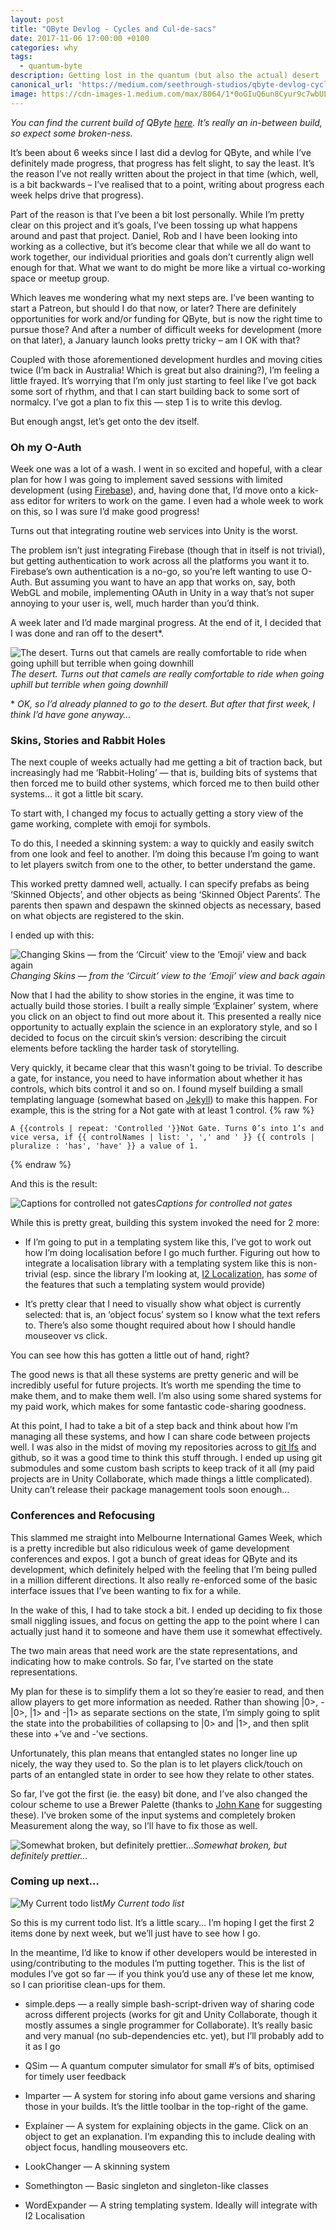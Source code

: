 ```yaml
---
layout: post
title: "QByte Devlog - Cycles and Cul-de-sacs"
date: 2017-11-06 17:00:00 +0100
categories: why
tags:
  - quantum-byte
description: Getting lost in the quantum (but also the actual) desert
canonical_url: 'https://medium.com/seethrough-studios/qbyte-devlog-cycles-and-cul-de-sacs-2a0c361845a2'
image: https://cdn-images-1.medium.com/max/8064/1*0oGIuQ6un8Cyur9c7wbULg@2x.jpeg
---
```


*You can find the current build of QByte [here](https://developer.cloud.unity3d.com/share/-1a8nk7OAz/). It’s really an in-between build, so expect some broken-ness.*

It’s been about 6 weeks since I last did a devlog for QByte, and while I’ve definitely made progress, that progress has felt slight, to say the least. It’s the reason I’ve not really written about the project in that time (which, well, is a bit backwards – I’ve realised that to a point, writing about progress each week helps drive that progress).

Part of the reason is that I’ve been a bit lost personally. While I’m pretty clear on this project and it’s goals, I’ve been tossing up what happens around and past that project. Daniel, Rob and I have been looking into working as a collective, but it’s become clear that while we all do want to work together, our individual priorities and goals don’t currently align well enough for that. What we want to do might be more like a virtual co-working space or meetup group.

Which leaves me wondering what my next steps are. I’ve been wanting to start a Patreon, but should I do that now, or later? There are definitely opportunities for work and/or funding for QByte, but is now the right time to pursue those? And after a number of difficult weeks for development (more on that later), a January launch looks pretty tricky – am I OK with that?

Coupled with those aforementioned development hurdles and moving cities twice (I’m back in Australia! Which is great but also draining?), I’m feeling a little frayed. It’s worrying that I’m only just starting to feel like I’ve got back some sort of rhythm, and that I can start building back to some sort of normalcy. I’ve got a plan to fix this — step 1 is to write this devlog.

But enough angst, let’s get onto the dev itself.

### Oh my O-Auth

Week one was a lot of a wash. I went in so excited and hopeful, with a clear plan for how I was going to implement saved sessions with limited development (using [Firebase](https://firebase.google.com)), and, having done that, I’d move onto a kick-ass editor for writers to work on the game. I even had a whole week to work on this, so I was sure I’d make good progress!

Turns out that integrating routine web services into Unity is the worst.

The problem isn’t just integrating Firebase (though that in itself is not trivial), but getting authentication to work across all the platforms you want it to. Firebase’s own authentication is a no-go, so you’re left wanting to use O-Auth. But assuming you want to have an app that works on, say, both WebGL and mobile, implementing OAuth in Unity in a way that’s not super annoying to your user is, well, much harder than you’d think.

A week later and I’d made marginal progress. At the end of it, I decided that I was done and ran off to the desert*.

![The desert. Turns out that camels are really comfortable to ride when going uphill but terrible when going downhill](https://cdn-images-1.medium.com/max/8064/1*0oGIuQ6un8Cyur9c7wbULg@2x.jpeg)*The desert. Turns out that camels are really comfortable to ride when going uphill but terrible when going downhill*

\* *OK, so I’d already planned to go to the desert. But after that first week, I think I’d have gone anyway…*

### Skins, Stories and Rabbit Holes

The next couple of weeks actually had me getting a bit of traction back, but increasingly had me ‘Rabbit-Holing’ — that is, building bits of systems that then forced me to build other systems, which forced me to then build other systems... it got a little bit scary.

To start with, I changed my focus to actually getting a story view of the game working, complete with emoji for symbols.

To do this, I needed a skinning system: a way to quickly and easily switch from one look and feel to another. I’m doing this because I’m going to want to let players switch from one to the other, to better understand the game.

This worked pretty damned well, actually. I can specify prefabs as being ‘Skinned Objects’, and other objects as being ‘Skinned Object Parents’. The parents then spawn and despawn the skinned objects as necessary, based on what objects are registered to the skin.

I ended up with this:

![Changing Skins — from the ‘Circuit’ view to the ‘Emoji’ view and back again](https://cdn-images-1.medium.com/max/2044/1*rF25VKIferBV1Ix28Zevng.gif)*Changing Skins — from the ‘Circuit’ view to the ‘Emoji’ view and back again*

Now that I had the ability to show stories in the engine, it was time to actually build those stories. I built a really simple ‘Explainer’ system, where you click on an object to find out more about it. This presented a really nice opportunity to actually explain the science in an exploratory style, and so I decided to focus on the circuit skin’s version: describing the circuit elements before tackling the harder task of storytelling.

Very quickly, it became clear that this wasn’t going to be trivial. To describe a gate, for instance, you need to have information about whether it has controls, which bits control it and so on. I found myself building a small templating language (somewhat based on [Jekyll](http://jekyllrb.com)) to make this happen. For example, this is the string for a Not gate with at least 1 control.
{% raw %}
```
A {{controls | repeat: 'Controlled '}}Not Gate. Turns 0’s into 1’s and vice versa, if {{ controlNames | list: ', ',' and ' }} {{ controls | pluralize : 'has', 'have' }} a value of 1.
```
{% endraw %}

And this is the result:

![Captions for controlled not gates](https://cdn-images-1.medium.com/max/2000/1*fWqF1FoC5LCuVmEEbXzG5w.gif)*Captions for controlled not gates*

While this is pretty great, building this system invoked the need for 2 more:

* If I’m going to put in a templating system like this, I’ve got to work out how I’m doing localisation before I go much further. Figuring out how to integrate a localisation library with a templating system like this is non-trivial (esp. since the library I’m looking at, [I2 Localization](https://assetstore.unity.com/packages/tools/localization/i2-localization-14884), has *some* of the features that such a templating system would provide)

* It’s pretty clear that I need to visually show what object is currently selected: that is, an ‘object focus’ system so I know what the text refers to. There’s also some thought required about how I should handle mouseover vs click.

You can see how this has gotten a little out of hand, right?

The good news is that all these systems are pretty generic and will be incredibly useful for future projects. It’s worth me spending the time to make them, and to make them well. I’m also using some shared systems for my paid work, which makes for some fantastic code-sharing goodness.

At this point, I had to take a bit of a step back and think about how I’m managing all these systems, and how I can share code between projects well. I was also in the midst of moving my repositories across to [git lfs](https://git-lfs.github.com/) and github, so it was a good time to think this stuff through. I ended up using git submodules and some custom bash scripts to keep track of it all (my paid projects are in Unity Collaborate, which made things a little complicated). Unity can’t release their package management tools soon enough…

### Conferences and Refocusing

This slammed me straight into Melbourne International Games Week, which is a pretty incredible but also ridiculous week of game development conferences and expos. I got a bunch of great ideas for QByte and its development, which definitely helped with the feeling that I’m being pulled in a million different directions. It also really re-enforced some of the basic interface issues that I’ve been wanting to fix for a while.

In the wake of this, I had to take stock a bit. I ended up deciding to fix those small niggling issues, and focus on getting the app to the point where I can actually just hand it to someone and have them use it somewhat effectively.

The two main areas that need work are the state representations, and indicating how to make controls. So far, I’ve started on the state representations.

My plan for these is to simplify them a lot so they’re easier to read, and then allow players to get more information as needed. Rather than showing \|0>, -\|0>, \|1> and -\|1> as separate sections on the state, I’m simply going to split the state into the probabilities of collapsing to \|0> and \|1>, and then split these into +’ve and -’ve sections.

Unfortunately, this plan means that entangled states no longer line up nicely, the way they used to. So the plan is to let players click/touch on parts of an entangled state in order to see how they relate to other states.

So far, I’ve got the first (ie. the easy) bit done, and I’ve also changed the colour scheme to use a Brewer Palette (thanks to [John Kane](https://twitter.com/gritfish) for suggesting these). I’ve broken some of the input systems and completely broken Measurement along the way, so I’ll have to fix those as well.

![Somewhat broken, but definitely prettier…](https://cdn-images-1.medium.com/max/2432/1*paF_0mSObNaefF_YgZ5q3g.png)*Somewhat broken, but definitely prettier…*

### Coming up next…

![My Current todo list](https://cdn-images-1.medium.com/max/2000/1*74F1-Qxoqh7IzVCQVCfK5A.png)*My Current todo list*

So this is my current todo list. It’s a little scary… I’m hoping I get the first 2 items done by next week, but we’ll just have to see how I go.

In the meantime, I’d like to know if other developers would be interested in using/contributing to the modules I’m putting together. This is the list of modules I’ve got so far — if you think you’d use any of these let me know, so I can prioritise clean-ups for them.

* simple.deps — a really simple bash-script-driven way of sharing code across different projects (works for git and Unity Collaborate, though it mostly assumes a single programmer for Collaborate). It’s really basic and very manual (no sub-dependencies etc. yet), but I’ll probably add to it as I go

* QSim — A quantum computer simulator for small #’s of bits, optimised for timely user feedback

* Imparter — A system for storing info about game versions and sharing those in your builds. It’s the little toolbar in the top-right of the game.

* Explainer — A system for explaining objects in the game. Click on an object to get an explanation. I’m expanding this to include dealing with object focus, handling mouseovers etc.

* LookChanger — A skinning system

* Somethington — Basic singleton and singleton-like classes

* WordExpander — A string templating system. Ideally will integrate with I2 Localisation
